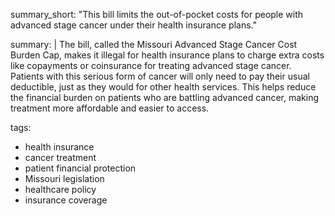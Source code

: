 summary_short: "This bill limits the out-of-pocket costs for people with advanced stage cancer under their health insurance plans."

summary: |
  The bill, called the Missouri Advanced Stage Cancer Cost Burden Cap, makes it illegal for health insurance plans to charge extra costs like copayments or coinsurance for treating advanced stage cancer. Patients with this serious form of cancer will only need to pay their usual deductible, just as they would for other health services. This helps reduce the financial burden on patients who are battling advanced cancer, making treatment more affordable and easier to access.

tags:
  - health insurance
  - cancer treatment
  - patient financial protection
  - Missouri legislation
  - healthcare policy
  - insurance coverage

